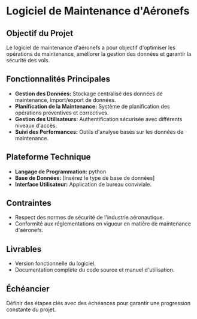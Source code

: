 # Logiciel de Maintenance d'Aéronefs

## Objectif du Projet

Le logiciel de maintenance d'aéronefs a pour objectif d'optimiser les opérations de maintenance, améliorer la gestion des données et garantir la sécurité des vols.

## Fonctionnalités Principales

- **Gestion des Données:** Stockage centralisé des données de maintenance, import/export de données.
- **Planification de la Maintenance:** Système de planification des opérations préventives et correctives.
- **Gestion des Utilisateurs:** Authentification sécurisée avec différents niveaux d'accès.
- **Suivi des Performances:** Outils d'analyse basés sur les données de maintenance.

## Plateforme Technique

- **Langage de Programmation:** python
- **Base de Données:** [Insérez le type de base de données]
- **Interface Utilisateur:** Application de bureau conviviale.

## Contraintes

- Respect des normes de sécurité de l'industrie aéronautique.
- Conformité aux réglementations en vigueur en matière de maintenance d'aéronefs.

## Livrables

- Version fonctionnelle du logiciel.
- Documentation complète du code source et manuel d'utilisation.

## Échéancier

Définir des étapes clés avec des échéances pour garantir une progression constante du projet.
